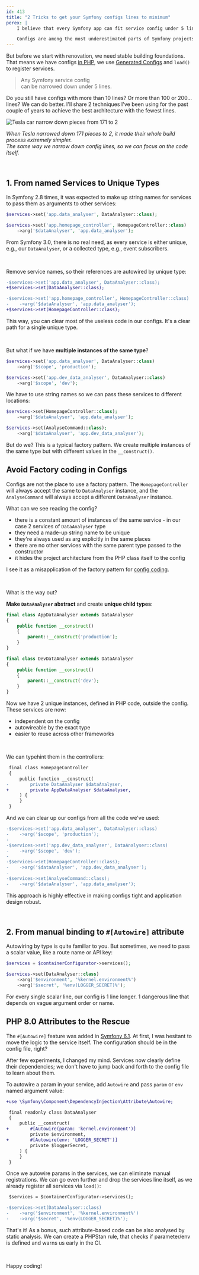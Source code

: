 ```yaml
---
id: 413
title: "2 Tricks to get your Symfony configs lines to minimum"
perex: |
    I believe that every Symfony app can fit service config under 5 lines.

    Configs are among the most underestimated parts of Symfony projects and deserve to be done right. Like a healthy tree trunk, which brings power to the branches and leaves, clear configs keep the design architecture clear and easy to grow.
---
```


But before we start with renovation, we need stable building foundations. That means we have configs [in PHP](/blog/2020/07/27/how-to-switch-from-yaml-xml-configs-to-php-today-with-migrify), we use [Generated Configs](https://getrector.com/blog/modernize-symfony-configs) and `load()` to register services.

<blockquote class="blockquote text-center">
Any Symfony service config<br>
can be narrowed down under 5 lines.
</blockquote>

Do you still have configs with more than 10 lines? Or more than 100 or 200... lines? We can do better. I'll share 2 techniques I've been using for the past couple of years to achieve the best architecture with the fewest lines.

<img src="/assets/images/posts/2024/narrow-car.jpg" alt="Tesla car narrow down pieces from 171 to 2" class="img-thumbnail">

<em>When Tesla narrowed down 171 pieces to 2, it made their whole build process extremely simpler.<br>
The same way we narrow down config lines, so we can focus on the code itself.</em>

<br>

## 1. From named Services to Unique Types

In Symfony 2.8 times, it was expected to make up string names for services to pass them as arguments to other services:

```php
$services->set('app.data_analyser', DataAnalyser::class);

$services->set('app.homepage_controller', HomepageController::class)
    ->arg('$dataAnalyser', 'app.data_analyser');
```

From Symfony 3.0, there is no real need, as every service is either unique, e.g., our `DataAnalyser`, or a collected type, e.g., event subscribers.

<br>

Remove service names, so their references are autowired by unique type:

```diff
-$services->set('app.data_analyser', DataAnalyser::class);
+$services->set(DataAnalyser::class);

-$services->set('app.homepage_controller', HomepageController::class)
-    ->arg('$dataAnalyser', 'app.data_analyser');
+$services->set(HomepageController::class);
```

This way, you can clear most of the useless code in our configs. It's a clear path for a single unique type.

<br>

But what if we have **multiple instances of the same type**?
```php
$services->set('app.data_analyser', DataAnalyser::class)
    ->arg('$scope', 'production');

$services->set('app.dev_data_analyser', DataAnalyser::class)
    ->arg('$scope', 'dev');
```

We have to use string names so we can pass these services to different locations:

```php
$services->set(HomepageController::class);
    ->arg('$dataAnalyser', 'app.data_analyser');

$services->set(AnalyseCommand::class);
    ->arg('$dataAnalyser', 'app.dev_data_analyser');
```

But do we? This is a typical factory pattern. We create multiple instances of the same type but with different values in the `__construct()`.

## Avoid Factory coding in Configs

Configs are not the place to use a factory pattern. The `HomepageController` will always accept the same to `DataAnalyser` instance, and the `AnalyseCommand` will always accept a different `DataAnalyser` instance.

What can we see reading the config?

* there is a constant amount of instances of the same service - in our case 2 services of `DataAnalyser` type
* they need a made-up string name to be unique
* they're always used as arg explicitly in the same places
* there are no other services with the same parent type passed to the constructor
* it hides the project architecture from the PHP class itself to the config

I see it as a misapplication of the factory pattern for [config coding](/blog/2019/02/14/why-config-coding-sucks).

<br>

What is the way out?

**Make `DataAnalyser` abstract** and create **unique child types**:

```php
final class AppDataAnalyser extends DataAnalyser
{
    public function __construct()
    {
        parent::__construct('production');
    }
}

final class DevDataAnalyser extends DataAnalyser
{
    public function __construct()
    {
        parent::__construct('dev');
    }
}
```

Now we have 2 unique instances, defined in PHP code, outside the config. These services are now:

* independent on the config
* autowireable by the exact type
* easier to reuse across other frameworks

<br>

We can typehint them in the controllers:

```diff
 final class HomepageController
 {
     public function __construct(
-        private DataAnalyser $dataAnalyser,
+        private AppDataAnalyser $dataAnalyser,
     ) {
     }
 }
```

And we can clear up our configs from all the code we've used:

```diff
-$services->set('app.data_analyser', DataAnalyser::class)
-    ->arg('$scope', 'production');
-
-$services->set('app.dev_data_analyser', DataAnalyser::class)
-    ->arg('$scope', 'dev');
-
-$services->set(HomepageController::class);
-    ->arg('$dataAnalyser', 'app.dev_data_analyser');
-
-$services->set(AnalyseCommand::class);
-    ->arg('$dataAnalyser', 'app.data_analyser');
```

This approach is highly effective in making configs tight and application design robust.

<br>

## 2. From manual binding to `#[Autowire]` attribute

Autowiring by type is quite familiar to you. But sometimes, we need to pass a scalar value, like a route name or API key:

```php
$services = $containerConfigurator->services();

$services->set(DataAnalyser::class)
    ->arg('$environment', '%kernel.environment%')
    ->arg('$secret', '%env(LOGGER_SECRET)%');
```

For every single scalar line, our config is 1 line longer. 1 dangerous line that depends on vague argument order or name.

## PHP 8.0 Attributes to the Rescue

The `#[Autowire]` feature was added in [Symfony 6.1](https://symfony.com/blog/new-in-symfony-6-1-service-autowiring-attributes). At first, I was hesitant to move the logic to the service itself. The configuration should be in the config file, right?

After few experiments, I changed my mind. Services now clearly define their dependencies; we don't have to jump back and forth to the config file to learn about them.

To autowire a param in your service, add `Autowire` and pass `param` or `env` named argument value:

```diff
+use \Symfony\Component\DependencyInjection\Attribute\Autowire;

 final readonly class DataAnalyser
 {
     public __construct(
+        #[Autowire(param: 'kernel.environment')]
         private $environment,
+        #[Autowire(env: 'LOGGER_SECRET')]
         private $loggerSecret,
     ) {
     }
 }
```

Once we autowire params in the services, we can eliminate manual registrations. We can go even further and drop the services line itself, as we already register all services via `load()`:

```diff
 $services = $containerConfigurator->services();

-$services->set(DataAnalyser::class)
-    ->arg('$environment', '%kernel.environment%')
-    ->arg('$secret', '%env(LOGGER_SECRET)%');
```

That's it! As a bonus, such attribute-based code can be also analysed by static analysis. We can create a PHPStan rule, that checks if parameter/env is defined and warns us early in the CI.

<br>


Happy coding!
